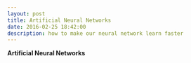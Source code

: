 ```yaml
---
layout: post
title: Artificial Neural Networks
date: 2016-02-25 18:42:00
description: how to make our neural network learn faster
---
```

**Artificial Neural Networks**
